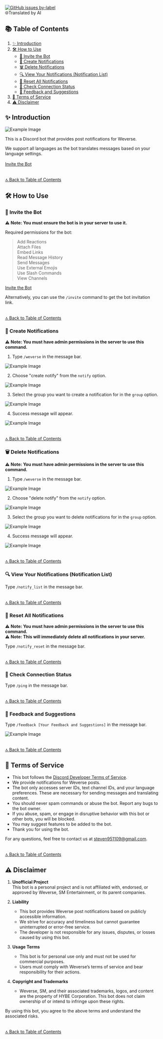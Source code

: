 [![GitHub issues by-label](https://img.shields.io/badge/%E9%96%B1%E8%AE%80-%E4%B8%AD%E6%96%87-green)](https://github.com/craz1gre0/weverse-notify-bot/blob/main/README.md)
<br>🌐Translated by AI<br>

## 📚 Table of Contents  
1. [✨ Introduction](https://github.com/craz1gre0/weverse-notify-bot/blob/main/README.md#-簡介)  
2. [🛠️ How to Use](https://github.com/craz1gre0/weverse-notify-bot/blob/main/README.md#%EF%B8%8F-使用方法)  
   - [📎 Invite the Bot](https://github.com/craz1gre0/weverse-notify-bot/blob/main/README.md#-邀請機器人)
   - [📝 Create Notifications](https://github.com/craz1gre0/weverse-notify-bot/blob/main/README.md#-創建通知)  
   - [🗑️ Delete Notifications](https://github.com/craz1gre0/weverse-notify-bot/blob/main/README.md#%EF%B8%8F-刪除通知)  
   - [🔍 View Your Notifications (Notification List)](https://github.com/craz1gre0/weverse-notify-bot/blob/main/README.md#-查看你有哪些通知通知列表)
   - [🔄 Reset All Notifications](https://github.com/craz1gre0/weverse-notify-bot/blob/main/README.md#-重置你的所有通知)
   - [📶 Check Connection Status](https://github.com/craz1gre0/weverse-notify-bot/blob/main/README.md#-查看連線狀態)
   - [💬 Feedback and Suggestions](https://github.com/craz1gre0/weverse-notify-bot/blob/main/README.md#-給我建議與回饋)
3. [📜 Terms of Service](https://github.com/craz1gre0/weverse-notify-bot/blob/main/README.md#-服務條款)  
4. [⚠️ Disclaimer](https://github.com/craz1gre0/weverse-notify-bot/blob/main/README.md#%EF%B8%8F-免責聲明)

## ✨ Introduction

![Example Image](images/bot.PNG)

This is a Discord bot that provides post notifications for Weverse.

We support all languages as the bot translates messages based on your language settings.  
<br>[Invite the Bot](https://discord.com/oauth2/authorize?client_id=1314971413769359370&permissions=2147863616&integration_type=0&scope=bot)  
<br><br>[🔝 Back to Table of Contents](https://github.com/craz1gre0/weverse-notify-bot/blob/main/README.md#-%E7%9B%AE%E9%8C%84)

## 🛠️ How to Use

### 📎 Invite the Bot

⚠️ **Note: You must ensure the bot is in your server to use it.**  

Required permissions for the bot:  
> Add Reactions  
> Attach Files  
> Embed Links  
> Read Message History  
> Send Messages  
> Use External Emojis  
> Use Slash Commands  
> View Channels  

[Invite the Bot](https://discord.com/oauth2/authorize?client_id=1314971413769359370&permissions=2147863616&integration_type=0&scope=bot)  

Alternatively, you can use the `/invite` command to get the bot invitation link.  
<br><br>[🔝 Back to Table of Contents](https://github.com/craz1gre0/weverse-notify-bot/blob/main/README.md#-%E7%9B%AE%E9%8C%84)

### 📝 Create Notifications

⚠️ **Note: You must have admin permissions in the server to use this command.**

1. Type `/weverse` in the message bar.

![Example Image](images/weverse.png)

2. Choose "create notify" from the `notify` option.

![Example Image](images/create.png)

3. Select the group you want to create a notification for in the `group` option.

![Example Image](images/createGroup.png)

4. Success message will appear.

![Example Image](images/createmsg.png)  
<br><br>[🔝 Back to Table of Contents](https://github.com/craz1gre0/weverse-notify-bot/blob/main/README.md#-%E7%9B%AE%E9%8C%84)

### 🗑️ Delete Notifications

⚠️ **Note: You must have admin permissions in the server to use this command.**

1. Type `/weverse` in the message bar.

![Example Image](images/weverse.png)

2. Choose "delete notify" from the `notify` option.

![Example Image](images/del.png)

3. Select the group you want to delete notifications for in the `group` option.

![Example Image](images/delGroup.png)

4. Success message will appear.

![Example Image](images/delmsg.png)  
<br><br>[🔝 Back to Table of Contents](https://github.com/craz1gre0/weverse-notify-bot/blob/main/README.md#-%E7%9B%AE%E9%8C%84)

### 🔍 View Your Notifications (Notification List)

Type `/notify_list` in the message bar.  
<br><br>[🔝 Back to Table of Contents](https://github.com/craz1gre0/weverse-notify-bot/blob/main/README.md#-%E7%9B%AE%E9%8C%84)

### 🔄 Reset All Notifications

⚠️ **Note: You must have admin permissions in the server to use this command.**  
⚠️ **Note: This will immediately delete all notifications in your server.**

Type `/notify_reset` in the message bar.  
<br><br>[🔝 Back to Table of Contents](https://github.com/craz1gre0/weverse-notify-bot/blob/main/README.md#-%E7%9B%AE%E9%8C%84)

### 📶 Check Connection Status

Type `/ping` in the message bar.  
<br><br>[🔝 Back to Table of Contents](https://github.com/craz1gre0/weverse-notify-bot/blob/main/README.md#-%E7%9B%AE%E9%8C%84)

### 💬 Feedback and Suggestions

Type `/feedback [Your Feedback and Suggestions]` in the message bar.

![Example Image](images/feedback.png)  
<br><br>[🔝 Back to Table of Contents](https://github.com/craz1gre0/weverse-notify-bot/blob/main/README.md#-%E7%9B%AE%E9%8C%84)

## 📜 Terms of Service

- This bot follows the [Discord Developer Terms of Service](https://discord.com/developers/docs/policies-and-agreements/developer-terms-of-service).  
- We provide notifications for Weverse posts.  
- The bot only accesses server IDs, text channel IDs, and your language preferences. These are necessary for sending messages and translating content.  
- You should never spam commands or abuse the bot. Report any bugs to the bot owner.  
- If you abuse, spam, or engage in disruptive behavior with this bot or other bots, you will be blocked.  
- You may suggest features to be added to the bot.  
- Thank you for using the bot.  

For any questions, feel free to contact us at steven951109@gmail.com.  
<br><br>[🔝 Back to Table of Contents](https://github.com/craz1gre0/weverse-notify-bot/blob/main/README.md#-%E7%9B%AE%E9%8C%84)

## ⚠️ Disclaimer

1. **Unofficial Project**  
   This bot is a personal project and is not affiliated with, endorsed, or approved by Weverse, SM Entertainment, or its parent companies.  

2. **Liability**  
   - This bot provides Weverse post notifications based on publicly accessible information.  
   - We strive for accuracy and timeliness but cannot guarantee uninterrupted or error-free service.  
   - The developer is not responsible for any issues, disputes, or losses caused by using this bot.  

3. **Usage Terms**  
   - This bot is for personal use only and must not be used for commercial purposes.  
   - Users must comply with Weverse’s terms of service and bear responsibility for their actions.  

4. **Copyright and Trademarks**  
   - Weverse, SM, and their associated trademarks, logos, and content are the property of HYBE Corporation. This bot does not claim ownership of or intend to infringe upon these rights.  

By using this bot, you agree to the above terms and understand the associated risks.  
<br><br>[🔝 Back to Table of Contents](https://github.com/craz1gre0/weverse-notify-bot/blob/main/README.md#-%E7%9B%AE%E9%8C%84)
